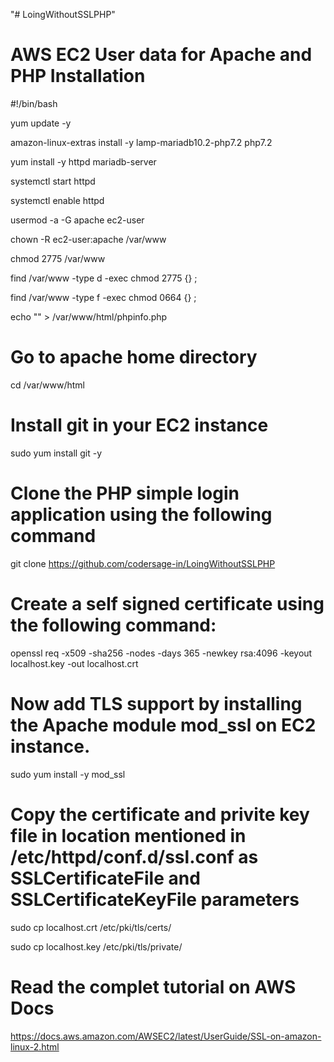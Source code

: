"# LoingWithoutSSLPHP" 
# AWS EC2 User data for Apache and PHP Installation
#!/bin/bash 

yum update -y

amazon-linux-extras install -y lamp-mariadb10.2-php7.2 php7.2

yum install -y httpd mariadb-server

systemctl start httpd

systemctl enable httpd

usermod -a -G apache ec2-user

chown -R ec2-user:apache /var/www

chmod 2775 /var/www

find /var/www -type d -exec chmod 2775 {} ;

find /var/www -type f -exec chmod 0664 {} ;

echo "" > /var/www/html/phpinfo.php

# Go to apache home directory
cd /var/www/html

# Install git in your EC2 instance
sudo yum install git -y

# Clone the PHP simple login application using the following command
git clone https://github.com/codersage-in/LoingWithoutSSLPHP

# Create a self signed certificate using the following command:
openssl req -x509 -sha256 -nodes -days 365 -newkey rsa:4096 -keyout localhost.key -out localhost.crt

# Now add TLS support by installing the Apache module mod_ssl on EC2 instance.
sudo yum install -y mod_ssl

# Copy the certificate and privite key file in location mentioned in /etc/httpd/conf.d/ssl.conf as SSLCertificateFile and SSLCertificateKeyFile parameters

sudo cp localhost.crt /etc/pki/tls/certs/

sudo cp localhost.key /etc/pki/tls/private/

# Read the complet tutorial on AWS Docs
https://docs.aws.amazon.com/AWSEC2/latest/UserGuide/SSL-on-amazon-linux-2.html
